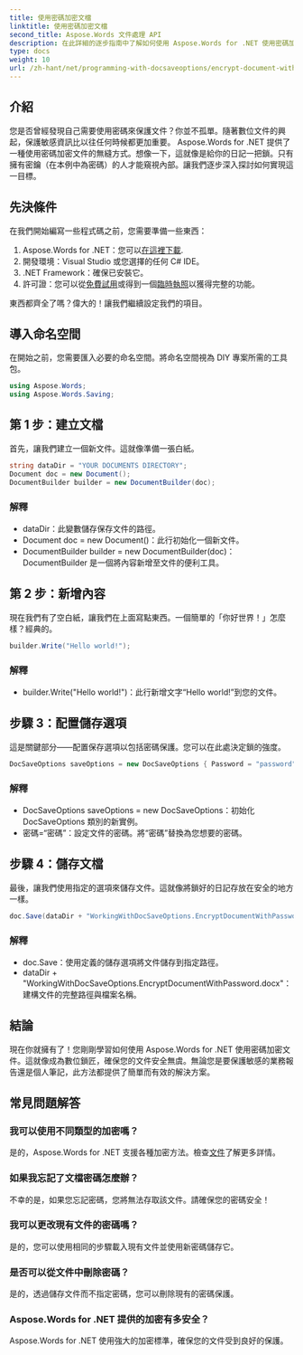 ```yaml
---
title: 使用密碼加密文檔
linktitle: 使用密碼加密文檔
second_title: Aspose.Words 文件處理 API
description: 在此詳細的逐步指南中了解如何使用 Aspose.Words for .NET 使用密碼加密文件。輕鬆保護您的敏感資訊。
type: docs
weight: 10
url: /zh-hant/net/programming-with-docsaveoptions/encrypt-document-with-password/
---
```

## 介紹

您是否曾經發現自己需要使用密碼來保護文件？你並不孤單。隨著數位文件的興起，保護敏感資訊比以往任何時候都更加重要。 Aspose.Words for .NET 提供了一種使用密碼加密文件的無縫方式。想像一下，這就像是給你的日記一把鎖。只有擁有密鑰（在本例中為密碼）的人才能窺視內部。讓我們逐步深入探討如何實現這一目標。

## 先決條件

在我們開始編寫一些程式碼之前，您需要準備一些東西：
1.  Aspose.Words for .NET：您可以[在這裡下載](https://releases.aspose.com/words/net/).
2. 開發環境：Visual Studio 或您選擇的任何 C# IDE。
3. .NET Framework：確保已安裝它。
4. 許可證：您可以從[免費試用](https://releases.aspose.com/)或得到一個[臨時執照](https://purchase.aspose.com/temporary-license/)以獲得完整的功能。

東西都齊全了嗎？偉大的！讓我們繼續設定我們的項目。

## 導入命名空間

在開始之前，您需要匯入必要的命名空間。將命名空間視為 DIY 專案所需的工具包。

```csharp
using Aspose.Words;
using Aspose.Words.Saving;
```

## 第 1 步：建立文檔

首先，讓我們建立一個新文件。這就像準備一張白紙。

```csharp
string dataDir = "YOUR DOCUMENTS DIRECTORY";
Document doc = new Document();
DocumentBuilder builder = new DocumentBuilder(doc);
```

### 解釋

- dataDir：此變數儲存保存文件的路徑。
- Document doc = new Document()：此行初始化一個新文件。
- DocumentBuilder builder = new DocumentBuilder(doc)：DocumentBuilder 是一個將內容新增至文件的便利工具。

## 第 2 步：新增內容

現在我們有了空白紙，讓我們在上面寫點東西。一個簡單的「你好世界！」怎麼樣？經典的。

```csharp
builder.Write("Hello world!");
```

### 解釋

- builder.Write("Hello world!")：此行新增文字“Hello world!”到您的文件。

## 步驟 3：配置儲存選項

這是關鍵部分——配置保存選項以包括密碼保護。您可以在此處決定鎖的強度。

```csharp
DocSaveOptions saveOptions = new DocSaveOptions { Password = "password" };
```

### 解釋

- DocSaveOptions saveOptions = new DocSaveOptions：初始化 DocSaveOptions 類別的新實例。
- 密碼=“密碼”：設定文件的密碼。將“密碼”替換為您想要的密碼。

## 步驟 4：儲存文檔

最後，讓我們使用指定的選項來儲存文件。這就像將鎖好的日記存放在安全的地方一樣。

```csharp
doc.Save(dataDir + "WorkingWithDocSaveOptions.EncryptDocumentWithPassword.docx", saveOptions);
```

### 解釋

- doc.Save：使用定義的儲存選項將文件儲存到指定路徑。
- dataDir + "WorkingWithDocSaveOptions.EncryptDocumentWithPassword.docx"：建構文件的完整路徑與檔案名稱。

## 結論

現在你就擁有了！您剛剛學習如何使用 Aspose.Words for .NET 使用密碼加密文件。這就像成為數位鎖匠，確保您的文件安全無虞。無論您是要保護敏感的業務報告還是個人筆記，此方法都提供了簡單而有效的解決方案。

## 常見問題解答

### 我可以使用不同類型的加密嗎？
是的，Aspose.Words for .NET 支援各種加密方法。檢查[文件](https://reference.aspose.com/words/net/)了解更多詳情。

### 如果我忘記了文檔密碼怎麼辦？
不幸的是，如果您忘記密碼，您將無法存取該文件。請確保您的密碼安全！

### 我可以更改現有文件的密碼嗎？
是的，您可以使用相同的步驟載入現有文件並使用新密碼儲存它。

### 是否可以從文件中刪除密碼？
是的，透過儲存文件而不指定密碼，您可以刪除現有的密碼保護。

### Aspose.Words for .NET 提供的加密有多安全？
Aspose.Words for .NET 使用強大的加密標準，確保您的文件受到良好的保護。
